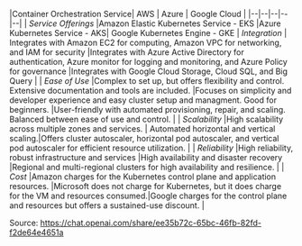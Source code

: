 
|Container Orchestration Service| AWS | Azure | Google Cloud |
|--|--|--|--|--|
| *Service Offerings* |Amazon Elastic Kubernetes Service - EKS  |Azure Kubernetes Service - AKS| Google Kubernetes Engine - GKE
| *Integration* | Integrates with Amazon EC2 for computing, Amazon VPC for networking, and IAM for security |Integrates with Azure Active Directory for authentication, Azure monitor for logging and monitoring, and Azure Policy for governance |Integrates with Google Cloud Storage, Cloud SQL, and Big Query | 
| *Ease of Use* |Complex to set up, but offers flexibility and control. Extensive documentation and tools are included. |Focuses on simplicity and developer experience and easy cluster setup and managment. Good for beginners. |User-friendly with automated provisioning, repair, and scaling. Balanced between ease of use and control.  |
| *Scalability* |High scalability across multiple zones and services. | Automated horizontal and vertical scaling.|Offers cluster autoscaler, horizontal pod autoscaler, and vertical pod autoscaler for efficient resource utilization. |
| *Reliability* |High reliability, robust infrastructure and services |High availability and disaster recovery |Regional and multi-regional clusters for high availability and resilience. |
| *Cost* |Amazon charges for the Kubernetes control plane and application resources. |Microsoft does not charge for Kubernetes, but it does charge for the VM and resources consumed.|Google charges for the control plane and resources but offers a sustained-use discount. |

Source: https://chat.openai.com/share/ee35b72c-65bc-46fb-82fd-f2de64e4651a
